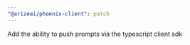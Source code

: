```yaml
---
"@arizeai/phoenix-client": patch
---
```


Add the ability to push prompts via the typescript client sdk
